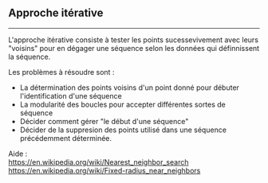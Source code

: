 ## Approche itérative
---

L'approche itérative consiste à tester les points sucessevivement avec leurs "voisins" pour en dégager une séquence 
selon les données qui définnissent la séquence.

Les problèmes à résoudre sont :
* La détermination des points voisins d'un point donné pour débuter l'identification d'une séquence
* La modularité des boucles pour accepter différentes sortes de séquence
* Décider comment gérer "le début d'une séquence"
* Décider de la suppresion des points utilisé dans une séquence précédemment déterminée.

Aide :  
https://en.wikipedia.org/wiki/Nearest_neighbor_search  
https://en.wikipedia.org/wiki/Fixed-radius_near_neighbors
